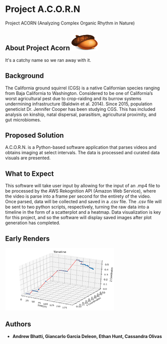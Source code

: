 # Project A.C.O.R.N
Project ACORN (Analyzing Complex Organic Rhythm in Nature)

## About Project Acorn <img src="https://github.com/Ethanph89/ProjectACORN/blob/featureTimeline/assets/acorn.png" width="85" height="50">
It's a catchy name so we ran away with it. 

## Background
The California ground squirrel (CGS) is a native Californian species ranging from Baja California to Washington. 
Considered to be one of California’s worst agricultural pest due to crop-raiding and its burrow systems undermining infrastructure (Baldwin et al. 2014). 
Since 2015, population geneticist Dr. Jennifer Cooper has been studying CGS. This has included analysis on kinship, natal dispersal, parasitism, agricultural proximity, and gut microbiomes. 

## Proposed Solution
A.C.O.R.N. is a Python-based software application that parses videos and obtains imaging at select intervals. The data is processed and curated data visuals are presented.

## What to Expect
This software will take user input by allowing for the input of an .mp4 file to be processed by the AWS Rekognition API (Amazon Web Service), where the video is parse into a frame per second for the entirety of the video. Once parsed, data will be collected and saved in a .csv file. The .csv file will be sent to two python scripts, respectively, turning the raw data into a timeline in the form of a scatterplot and a heatmap. Data visualization is key for this project, and so the software will display saved images after plot generation has completed.  

## Early Renders
<img src="https://github.com/Ethanph89/ProjectACORN/blob/featureTimeline/assets/data.png" width="350" height="200">

## Authors
* **Andrew Bhatti, Giancarlo Garcia Deleon, Ethan Hunt, Cassandra Olivas**